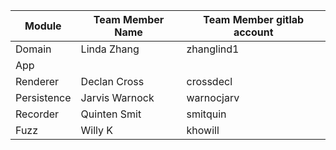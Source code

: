 
| Module | Team Member Name | Team Member gitlab account |
|--------|------------------| ---------------------------|
| Domain | Linda Zhang | zhanglind1 | 
| App    | | |
| Renderer | Declan Cross | crossdecl |
| Persistence | Jarvis Warnock | warnocjarv |
| Recorder | Quinten Smit | smitquin |
| Fuzz | Willy K | khowill |
